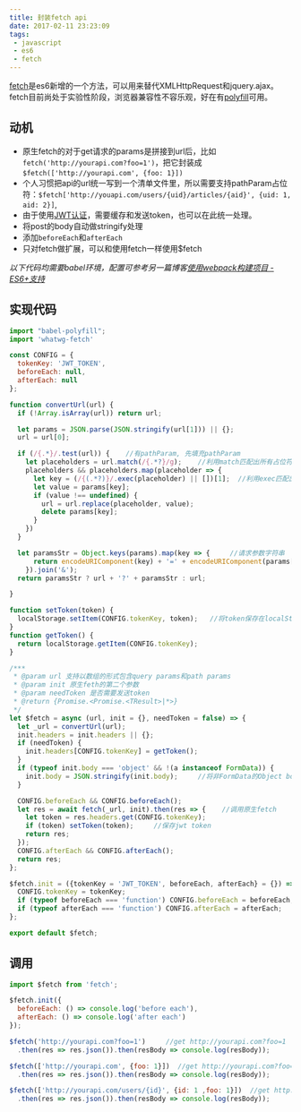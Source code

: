 ```yaml
---
title: 封装fetch api
date: 2017-02-11 23:23:09
tags:
 - javascript
 - es6
 - fetch
---
```


[fetch](https://developer.mozilla.org/en-US/docs/Web/API/Fetch_API)是es6新增的一个方法，可以用来替代XMLHttpRequest和jquery.ajax。fetch目前尚处于实验性阶段，浏览器兼容性不容乐观，好在有[polyfill](https://github.com/github/fetch)可用。

<!-- more -->

## 动机
+ 原生fetch的对于get请求的params是拼接到url后，比如`fetch('http://yourapi.com?foo=1')`，把它封装成`$fetch(['http://yourapi.com', {foo: 1}])`
+ 个人习惯把api的url统一写到一个清单文件里，所以需要支持pathParam占位符：`$fetch['http://youapi.com/users/{uid}/articles/{aid}', {uid: 1, aid: 2}]`,
+ 由于使用[JWT认证](https://jwt.io/)，需要缓存和发送token，也可以在此统一处理。
+ 将post的body自动做stringify处理
+ 添加`beforeEach`和`afterEach`
+ 只对fetch做扩展，可以和使用fetch一样使用$fetch

*以下代码均需要babel环境，配置可参考另一篇博客[使用webpack构建项目 - ES6+支持](http://localhost:4000/2017/02/08/webpack/#ES6-支持)*

## 实现代码
``` js
import "babel-polyfill";
import 'whatwg-fetch'

const CONFIG = {
  tokenKey: 'JWT_TOKEN',
  beforeEach: null,
  afterEach: null
};

function convertUrl(url) {
  if (!Array.isArray(url)) return url;

  let params = JSON.parse(JSON.stringify(url[1])) || {};
  url = url[0];

  if (/{.*}/.test(url)) {    //有pathParam, 先填充pathParam
    let placeholders = url.match(/{.*?}/g);    //利用match匹配出所有占位符
    placeholders && placeholders.map(placeholder => {
      let key = (/{(.*?)}/.exec(placeholder) || [])[1];  //利用exec匹配出param key
      let value = params[key];
      if (value !== undefined) {
        url = url.replace(placeholder, value);
        delete params[key];
      }
    })
  }

  let paramsStr = Object.keys(params).map(key => {     //请求参数字符串
      return encodeURIComponent(key) + '=' + encodeURIComponent(params[key]);
    }).join('&');
  return paramsStr ? url + '?' + paramsStr : url;

}

function setToken(token) {
  localStorage.setItem(CONFIG.tokenKey, token);   //将token保存在localStorage
}
function getToken() {
  return localStorage.getItem(CONFIG.tokenKey);
}

/***
 * @param url 支持以数组的形式包含query params和path params
 * @param init 原生feth的第二个参数
 * @param needToken 是否需要发送token
 * @return {Promise.<Promise.<TResult>|*>}
 */
let $fetch = async (url, init = {}, needToken = false) => {
  let _url = convertUrl(url);
  init.headers = init.headers || {};
  if (needToken) {
    init.headers[CONFIG.tokenKey] = getToken();
  }
  if (typeof init.body === 'object' && !(a instanceof FormData)) {
    init.body = JSON.stringify(init.body);     //将非FormData的Object body做stringify处理
  }

  CONFIG.beforeEach && CONFIG.beforeEach();
  let res = await fetch(_url, init).then(res => {    //调用原生fetch
    let token = res.headers.get(CONFIG.tokenKey);
    if (token) setToken(token);     //保存jwt token
    return res;
  });
  CONFIG.afterEach && CONFIG.afterEach();
  return res;
};

$fetch.init = ({tokenKey = 'JWT_TOKEN', beforeEach, afterEach} = {}) => {
  CONFIG.tokenKey = tokenKey;
  if (typeof beforeEach === 'function') CONFIG.beforeEach = beforeEach;
  if (typeof afterEach === 'function') CONFIG.afterEach = afterEach;
};

export default $fetch;
```

## 调用
``` js
import $fetch from 'fetch';

$fetch.init({
  beforeEach: () => console.log('before each'),
  afterEach: () => console.log('after each')
});

$fetch('http://yourapi.com?foo=1')     //get http://yourapi.com?foo=1
  .then(res => res.json()).then(resBody => console.log(resBody));

$fetch(['http://yourapi.com', {foo: 1}])  //get http://yourapi.com?foo=1
  .then(res => res.json()).then(resBody => console.log(resBody));

$fetch(['http://yourapi.com/users/{id}', {id: 1 ,foo: 1}])  //get http://yourapi.com/users/1?foo=1
  .then(res => res.json()).then(resBody => console.log(resBody));
```

